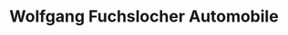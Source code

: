 ---
title: "Wolfgang Fuchslocher Automobile"
url: /backnang/wolfgang-fuchslocher-automobile/
shop: Autohaus
---